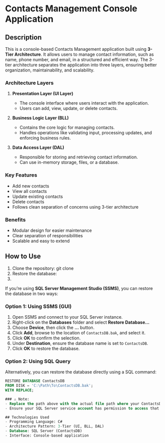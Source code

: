 # Contacts Management Console Application

## Description
This is a console-based Contacts Management application built using **3-Tier Architecture**. It allows users to manage contact information, such as name, phone number, and email, in a structured and efficient way. The 3-tier architecture separates the application into three layers, ensuring better organization, maintainability, and scalability.

### Architecture Layers

1. **Presentation Layer (UI Layer)**
   - The console interface where users interact with the application.
   - Users can add, view, update, or delete contacts.

2. **Business Logic Layer (BLL)**
   - Contains the core logic for managing contacts.
   - Handles operations like validating input, processing updates, and enforcing business rules.

3. **Data Access Layer (DAL)**
   - Responsible for storing and retrieving contact information.
   - Can use in-memory storage, files, or a database.

### Key Features
- Add new contacts  
- View all contacts  
- Update existing contacts  
- Delete contacts  
- Follows clean separation of concerns using 3-tier architecture  

### Benefits
- Modular design for easier maintenance  
- Clear separation of responsibilities  
- Scalable and easy to extend  

## How to Use
1. Clone the repository: git clone <repository-url>
2. Restore the database:
3. 
If you’re using **SQL Server Management Studio (SSMS)**, you can restore the database in two ways:  
### Option 1: Using SSMS (GUI)
1. Open SSMS and connect to your SQL Server instance.  
2. Right-click on the **Databases** folder and select **Restore Database...**  
3. Choose **Device**, then click the **...** button.  
4. Click **Add**, browse to the location of `ContactsDB.bak`, and select it.  
5. Click **OK** to confirm the selection.  
6. Under **Destination**, ensure the database name is set to `ContactsDB`.  
7. Click **OK** to restore the database.  

### Option 2: Using SQL Query
Alternatively, you can restore the database directly using a SQL command:  
```sql
RESTORE DATABASE ContactsDB
FROM DISK = 'C:\Path\To\ContactsDB.bak';
WITH REPLACE;

### ⚠️ Note:
- Replace the path above with the actual file path where your ContactsDB.bak is located.
- Ensure your SQL Server service account has permission to access that file location.

## Technologies Used
- Programming Language: C#
- Architecture Pattern: 3-Tier (UI, BLL, DAL)
- Database: SQL Server (ContactsDB)
- Interface: Console-based application
